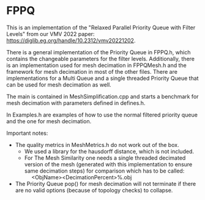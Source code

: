 # FPPQ

This is an implementation of the "Relaxed Parallel Priority Queue with Filter Levels" from our VMV 2022 paper: https://diglib.eg.org/handle/10.2312/vmv20221202. 

There is a general implementation of the Priority Queue in FPPQ.h, which contains the changeable parameters for the filter levels.
Additionally, there is an implementation used for mesh decimation in FPPQMesh.h and the framework for mesh decimation in most of the other files. There are implementations for a Multi Queue and  a single threaded Priority Queue that can be used for mesh decimation as well.

The main is contained in MeshSimplification.cpp and starts a benchmark for mesh decimation with parameters defined in defines.h.

In Examples.h are examples of how to use the normal filtered priority queue and the one for mesh decimation.

Important notes:
- The quality metrics in MeshMetrics.h do not work out of the box. 
    - We used a library for the hausdorff distance, which is not included. 
    - For The Mesh Similarity one needs a single threaded decimated version of the mesh (generated with this implementation to ensure same decimation steps) for comparison which has to be called: <br> 
&emsp; \<ObjName\>\<DecimationPercent\>%.obj 
- The Priority Queue pop() for mesh decimation will not terminate if there are no valid options (because of topology checks) to collapse.
